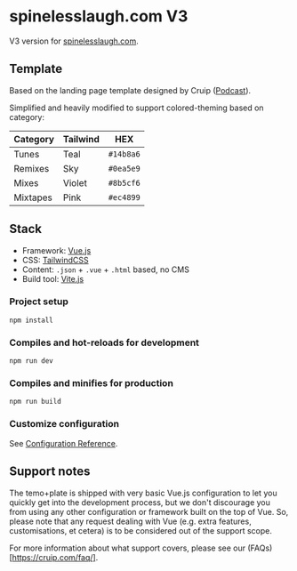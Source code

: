 # spinelesslaugh.com V3

V3 version for [spinelesslaugh.com](https://www.spinelesslaugh.com/).

## Template

Based on the landing page template designed by Cruip ([Podcast](https://cruip.com/podcast/)).

Simplified and heavily modified to support colored-theming based on category:

| Category | Tailwind | HEX       |
|----------|----------|-----------|
| Tunes    | Teal     | `#14b8a6` |
| Remixes  | Sky      | `#0ea5e9` |
| Mixes    | Violet   | `#8b5cf6` |
| Mixtapes | Pink     | `#ec4899` |

## Stack

- Framework: [Vue.js](https://vuejs.org/)
- CSS: [TailwindCSS](https://tailwindcss.com/)
- Content: `.json` + `.vue` + `.html` based, no CMS
- Build tool: [Vite.js](https://vitejs.dev/)

### Project setup
```
npm install
```

### Compiles and hot-reloads for development
```
npm run dev
```

### Compiles and minifies for production
```
npm run build
```

### Customize configuration
See [Configuration Reference](https://vitejs.dev/guide/).

## Support notes
The temo+plate is shipped with very basic Vue.js configuration to let you quickly get into the development process, but we don't discourage you from using any other configuration or framework built on the top of Vue. So, please note that any request dealing with Vue (e.g. extra features, customisations, et cetera) is to be considered out of the support scope.

For more information about what support covers, please see our (FAQs)[https://cruip.com/faq/].
